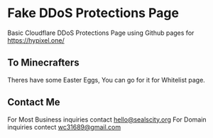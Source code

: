 # Fake DDoS Protections Page
Basic Cloudflare DDoS Protections Page using Github pages for https://hypixel.one/

## To Minecrafters
Theres have some Easter Eggs, You can go for it for Whitelist page.

## Contact Me
For Most Business inquiries contact hello@sealscity.org
For Domain inquiries contect wc31689@gmail.com
